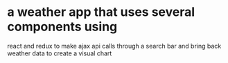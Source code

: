 # a weather app that uses several components using
react and redux to make ajax api calls through a search bar and bring
back weather data to create a visual chart